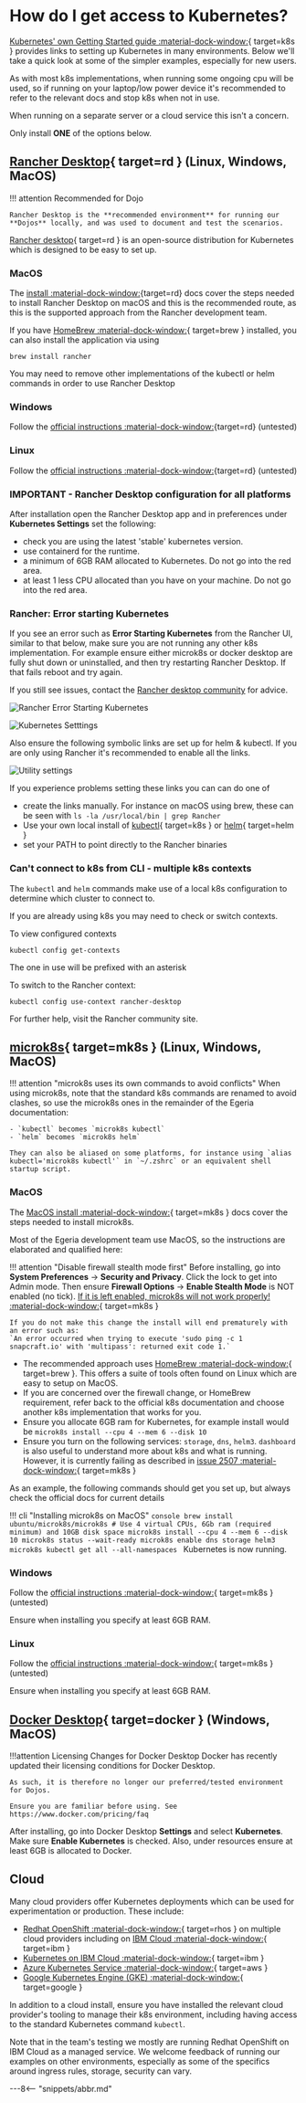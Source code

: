 <!-- SPDX-License-Identifier: CC-BY-4.0 -->
<!-- Copyright Contributors to the ODPi Egeria project 2022. -->

# How do I get access to Kubernetes?

[Kubernetes' own Getting Started guide :material-dock-window:](https://kubernetes.io/docs/setup/){ target=k8s } provides links to setting up Kubernetes in many environments. Below we'll take a quick look at some of the simpler examples, especially for new users.

As with most k8s implementations, when running some ongoing cpu will be used, so if running on your laptop/low power device it's recommended to refer to the relevant docs and stop k8s when not in use.

When running on a separate server or a cloud service this isn't a concern.

Only install **ONE** of the options below.

## [Rancher Desktop](https://rancherdesktop.io){ target=rd } (Linux, Windows, MacOS)

!!! attention Recommended for Dojo

    Rancher Desktop is the **recommended environment** for running our **Dojos** locally, and was used to document and test the scenarios.


[Rancher desktop](https://rancherdesktop.io){ target=rd } is an open-source distribution for Kubernetes which is designed to be easy to set up. 

### MacOS

The [install :material-dock-window:](https://docs.rancherdesktop.io/getting-started/installation/#macos){target=rd} docs cover the steps needed to install Rancher Desktop on macOS and this
is the recommended route, as this is the supported approach from the Rancher development team.

If you have [HomeBrew :material-dock-window:](https://docs.brew.sh/Installation){ target=brew } installed, you can also install the application via  using
```console
brew install rancher
```

You may need to remove other implementations of the kubectl or helm commands in order to use Rancher Desktop
### Windows

Follow the [official instructions :material-dock-window:](https://docs.rancherdesktop.io/getting-started/installation/#windows){target=rd} (untested)


### Linux

Follow the [official instructions :material-dock-window:](https://docs.rancherdesktop.io/getting-started/installation/#linux){target=rd} (untested)

### IMPORTANT - Rancher Desktop configuration for all platforms

After installation open the Rancher Desktop app and in preferences under **Kubernetes Settings** set the following:
  - check you are using the latest 'stable' kubernetes version.
  - use containerd for the runtime.
  - a minimum of 6GB RAM allocated to Kubernetes. Do not go into the red area.
  - at least 1 less CPU allocated than you have on your machine. Do not go into the red area.

### Rancher: Error starting Kubernetes

If you see an error such as 
**Error Starting Kubernetes** from the Rancher UI, similar to that below, make sure you are not running any other k8s implementation. For example ensure either microk8s or docker desktop are fully shut down or uninstalled, and then try restarting Rancher Desktop. If that fails reboot and try again.

If you still see issues, contact the [Rancher desktop community](https://github.com/rancher-sandbox/rancher-desktop) for advice.

![Rancher Error Starting Kubernetes](rancher-starterror.png)

![Kubernetes Setttings](rancherprefs.png)

Also ensure the following symbolic links are set up for helm & kubectl. If you are only using Rancher it's recommended to enable all the links.

![Utility settings](rancherutils.png)

If you experience problems setting these links you can can do one of
 * create the links manually. For instance on macOS using brew, these can be seen with `ls -la /usr/local/bin | grep Rancher`
 * Use your own local install of [kubectl](https://kubernetes.io/docs/tasks/tools/#kubectl){ target=k8s } or [helm](https://helm.sh/docs/intro/install/){ target=helm }
 * set your PATH to point directly to the Rancher binaries

### Can't connect to k8s from CLI - multiple k8s contexts

The `kubectl` and `helm` commands make use of a local k8s configuration to determine which cluster to connect to.

If you are already using k8s you may need to check or switch contexts.

To view configured contexts
```shell
kubectl config get-contexts
```

The one in use will be prefixed with an asterisk

To switch to the Rancher context:
```shell
kubectl config use-context rancher-desktop
```


For further help, visit the Rancher community site.

## [microk8s](https://microk8s.io){ target=mk8s } (Linux, Windows, MacOS)

!!! attention "microk8s uses its own commands to avoid conflicts"
    When using microk8s, note that the standard k8s commands are renamed to avoid clashes, so use the microk8s ones in the remainder of the Egeria documentation:

    - `kubectl` becomes `microk8s kubectl`
    - `helm` becomes `microk8s helm`

    They can also be aliased on some platforms, for instance using `alias kubectl='microk8s kubectl'` in `~/.zshrc` or an equivalent shell startup script.

### MacOS

The [MacOS install :material-dock-window:](https://microk8s.io/#tab-three__content){ target=mk8s } docs cover the steps needed to install microk8s.

Most of the Egeria development team use MacOS, so the instructions are elaborated and qualified here:

!!! attention "Disable firewall stealth mode first"
    Before installing, go into **System Preferences** -> **Security and Privacy**. Click the lock to get into Admin mode. Then ensure **Firewall Options** -> **Enable Stealth Mode** is NOT enabled (no tick). [If it is left enabled, microk8s will not work properly! :material-dock-window:](https://github.com/ubuntu/microk8s/issues/2509){ target=mk8s }

    If you do not make this change the install will end prematurely with an error such as:
    `An error occurred when trying to execute 'sudo ping -c 1 snapcraft.io' with 'multipass': returned exit code 1.`

- The recommended approach uses [HomeBrew :material-dock-window:](https://docs.brew.sh/Installation){ target=brew }. This offers a suite of tools often found on Linux which are easy to setup on MacOS.
- If you are concerned over the firewall change, or HomeBrew requirement, refer back to the official k8s documentation and choose another k8s implementation that works for you.
- Ensure you allocate 6GB ram for Kubernetes, for example install would be `microk8s install --cpu 4 --mem 6 --disk 10`
- Ensure you turn on the following services: `storage`, `dns`, `helm3`. `dashboard` is also useful to understand more about k8s and what is running. However, it is currently failing as described in [issue 2507 :material-dock-window:](https://github.com/ubuntu/microk8s/issues/2507){ target=mk8s }

As an example, the following commands should get you set up, but always check the official docs for current details

!!! cli "Installing microk8s on MacOS"
    ```console
    brew install ubuntu/microk8s/microk8s
    # Use 4 virtual CPUs, 6Gb ram (required minimum) and 10GB disk space
    microk8s install --cpu 4 --mem 6 --disk 10
    microk8s status --wait-ready
    microk8s enable dns storage helm3
    microk8s kubectl get all --all-namespaces
    ```
    Kubernetes is now running.

### Windows

Follow the [official instructions :material-dock-window:](https://microk8s.io/#tab-two__content){ target=mk8s } (untested)

Ensure when installing you specify at least 6GB RAM.

### Linux

Follow the [official instructions :material-dock-window:](https://microk8s.io/#tab-one__content){ target=mk8s } (untested)

Ensure when installing you specify at least 6GB RAM.

## [Docker Desktop](https://www.docker.com/products/docker-desktop){ target=docker } (Windows, MacOS)

!!!attention Licensing Changes for Docker Desktop
    Docker has recently updated their licensing conditions for Docker Desktop.

    As such, it is therefore no longer our preferred/tested environment for Dojos.

    Ensure you are familiar before using. See https://www.docker.com/pricing/faq 

After installing, go into Docker Desktop **Settings** and select **Kubernetes**. Make sure **Enable Kubernetes** is checked. Also, under resources ensure at least 6GB is allocated to Docker.

## Cloud

Many cloud providers offer Kubernetes deployments which can be used for experimentation or production. These include:

- [Redhat OpenShift :material-dock-window:](https://www.redhat.com/en/technologies/cloud-computing/openshift/try-it){ target=rhos } on multiple cloud providers including on [IBM Cloud :material-dock-window:](https://www.ibm.com/uk-en/cloud/openshift){ target=ibm }
- [Kubernetes on IBM Cloud :material-dock-window:](https://www.ibm.com/cloud/kubernetes-service?p1=Search&p4=43700058232060428&p5=e&gclid=*&gclsrc=aw.ds){ target=ibm }
- [Azure Kubernetes Service :material-dock-window:](https://azure.microsoft.com/en-us/services/kubernetes-service/){ target=aws }
- [Google Kubernetes Engine (GKE) :material-dock-window:](https://cloud.google.com/kubernetes-engine){ target=google }

In addition to a cloud install, ensure you have installed the relevant cloud provider's tooling to manage their k8s environment, including having access to the standard Kubernetes command `kubectl`.

Note that in the team's testing we mostly are running Redhat OpenShift on IBM Cloud as a managed service. We welcome feedback of running our examples on other environments, especially as some of the specifics around ingress rules, storage, security can vary.


---8<-- "snippets/abbr.md"
